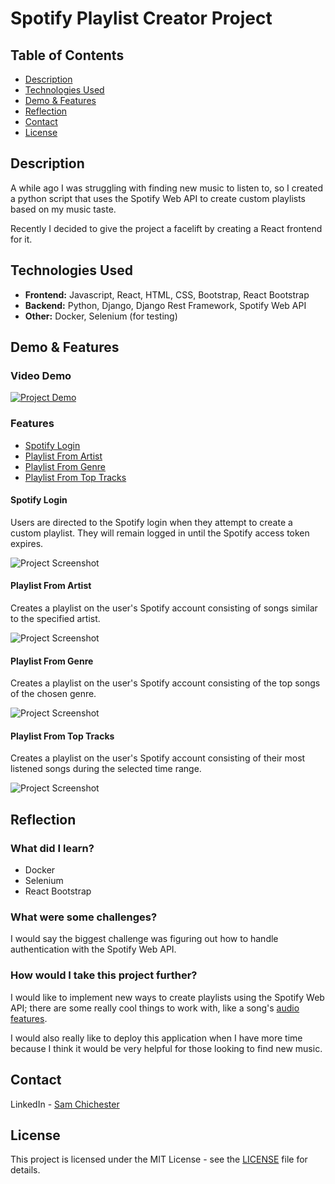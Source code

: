 # Spotify Playlist Creator Project

## Table of Contents
- [Description](#description)
- [Technologies Used](#technologies-used)
- [Demo & Features](#demo--features)
- [Reflection](#reflection)
- [Contact](#contact)
- [License](#license)


## Description
A while ago I was struggling with finding new music to listen to, so I created a python script that uses the Spotify Web API to create custom playlists based on my music taste.

Recently I decided to give the project a facelift by creating a React frontend for it.

## Technologies Used
- **Frontend:** Javascript, React, HTML, CSS, Bootstrap, React Bootstrap
- **Backend:** Python, Django, Django Rest Framework, Spotify Web API
- **Other:** Docker, Selenium (for testing)

## Demo & Features
### Video Demo
[![Project Demo](https://img.youtube.com/vi/LAdNBIWiJrk/0.jpg)](https://www.youtube.com/watch?v=LAdNBIWiJrk)
### Features
- [Spotify Login](#spotify-login)
- [Playlist From Artist](#playlist-from-artist)
- [Playlist From Genre](#playlist-from-genre)
- [Playlist From Top Tracks](#playlist-from-top-tracks)

#### Spotify Login
Users are directed to the Spotify login when they attempt to create a custom playlist. They will remain logged in until the Spotify access token expires.

![Project Screenshot](https://res.cloudinary.com/dvsvlcbec/image/upload/v1722842947/Screenshot_4_poxulo.png)

#### Playlist From Artist
Creates a playlist on the user's Spotify account consisting of songs similar to the specified artist.

![Project Screenshot](https://res.cloudinary.com/dvsvlcbec/image/upload/v1722843980/DEMOgymwebsite_8_zfo1he.gif)

#### Playlist From Genre
Creates a playlist on the user's Spotify account consisting of the top songs of the chosen genre.

![Project Screenshot](https://res.cloudinary.com/dvsvlcbec/image/upload/v1722843910/DEMOgymwebsite_7_ado0c5.gif)

#### Playlist From Top Tracks
Creates a playlist on the user's Spotify account consisting of their most listened songs during the selected time range.

![Project Screenshot](https://res.cloudinary.com/dvsvlcbec/image/upload/v1722843384/DEMOgymwebsite_6_est6xn.gif)


## Reflection
### What did I learn?
- Docker
- Selenium
- React Bootstrap

### What were some challenges?
I would say the biggest challenge was figuring out how to handle authentication with the Spotify Web API.

### How would I take this project further?
I would like to implement new ways to create playlists using the Spotify Web API; there are some really cool things to work with, like a song's [audio features](https://developer.spotify.com/documentation/web-api/reference/get-audio-features).

I would also really like to deploy this application when I have more time because I think it would be very helpful for those looking to find new music.

## Contact
LinkedIn - [Sam Chichester](https://www.linkedin.com/in/sam-chichester-48367123b/)

## License
This project is licensed under the MIT License - see the [LICENSE](LICENSE) file for details.
